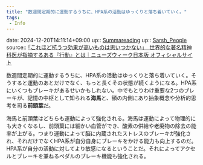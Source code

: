 ```yaml
---
title: "数週間定期的に運動するうちに、HPA系の活動はゆっくりと落ち着いていく。"
tags:
 - Info
---
```


date: 2024-12-20T14:11:14+09:00
up:: [Summareading](Bar/Summareading.md)
up:: [Sarsh_People](../Bar/Novel/Nacaria/Sarsh_People.md)
source:: [｢これほど抗うつ効果が高いものは思いつかない｣　世界的な著名精神科医が指摘するある『行動』とは｜ニューズウィーク日本版 オフィシャルサイト](https://www.newsweekjapan.jp/stories/lifestyle/2022/08/post-99292_4.php)

数週間定期的に運動するうちに、HPA系の活動はゆっくりと落ち着いていく。そうすると運動のあとだけでなく、もっと長くその状態が続くようになる。HPA系にいくつもブレーキがあるせいかもしれない。中でもとりわけ重要な2つのブレーキが、記憶の中枢として知られる**海馬**と、額の内側にあり抽象概念や分析的思考を司る**前頭葉**だ。

海馬と前頭葉はどちらも運動によって強化される。海馬は運動によって物理的にも大きくなるし、前頭葉には細かい血管ができ、酸素の供給や老廃物の除去の能率が上がる。つまり運動によって脳に内蔵されたストレスのブレーキが強化され、それだけでなくHPA系が自分自身にブレーキをかける能力も向上するのだ。HPA系が自分の活動に対してより敏感になるということだ。それによってアクセルとブレーキを兼ねるペダルのブレーキ機能も強化される。